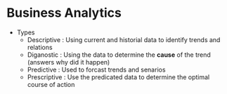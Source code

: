 # Business Analytics
- Types
	- Descriptive : Using current and historial data to identify trends and relations
	- Diganostic : Using the data to determine the <b>cause</b> of the trend (answers why did it happen)
	- Predictive : Used to forcast trends and senarios
	- Prescriptive : Use the predicated data to determine the optimal course of action
